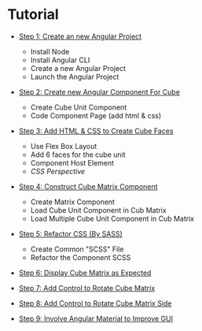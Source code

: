 # Tutorial

- [Step 1: Create an new Angular Project](./tutorial/step1.md)
  - Install Node
  - Install Angular CLI
  - Create a new Angular Project
  - Launch the Angular Project

- [Step 2: Create new Angular Component For Cube](./tutorial/step2.md)
  - Create Cube Unit Component
  - Code Component Page (add html & css)

- [Step 3: Add HTML & CSS to Create Cube Faces](./tutorial/step3.md)
  - Use Flex Box Layout
  - Add 6 faces for the cube unit
  - Component Host Element
  - _CSS Perspective_

- [Step 4: Construct Cube Matrix Component](./tutorial/step4.md)
  - Create Matrix Component  
  - Load Cube Unit Component in Cub Matrix
  - Load Multiple Cube Unit Component in Cub Matrix

- [Step 5: Refactor CSS (By SASS)](./tutorial/step5.md)
  - Create Common "SCSS" File
  - Refactor the Component SCSS

- [Step 6: Display Cube Matrix as Expected](./tutorial/step6.md)
- [Step 7: Add Control to Rotate Cube Matrix](./tutorial/step6.md)
- [Step 8: Add Control to Rotate Cube Matrix Side](./tutorial/step6.md)
- [Step 9: Involve Angular Material to Improve GUI](./tutorial/step6.md)